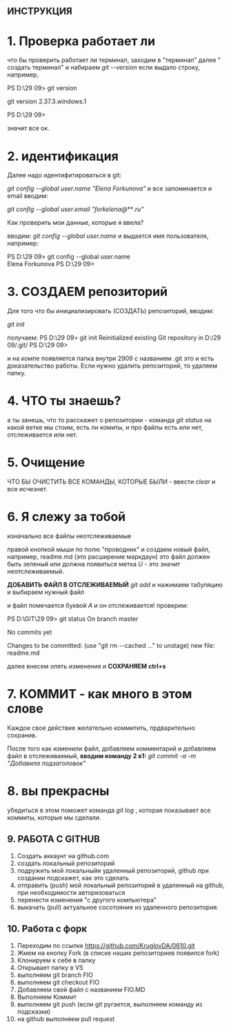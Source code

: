 ## **ИНСТРУКЦИЯ**

# **1. Проверка работает ли**

что бы проверить работает ли терминал,
заходим в "терминал" далее " создать терминал" 
и набираем *git --version*
если выдало строку, например,

PS D:\29 09> git version

git version 2.37.3.windows.1

PS D:\29 09> 

значит все ок.

# **2. идентификация**

Далее надо идентифитироваться в git:

*git config --global user.name "Elena Forkunova"*
и все запоминается
и email вводим:

*git config --global user.email "forkelena@****.ru"*

Как проверить мои данные, которые я ввела? 

вводим:
*git config --global user.name*
и выдается имя пользователя, например:

PS D:\29 09> git config --global user.name                       
Elena Forkunova
PS D:\29 09> 

# **3. СОЗДАЕМ репозиторий**

Для того что бы инициализировать (СОЗДАТЬ) репозиторий, вводим:

*git init*

получаем:
PS D:\29 09> git init
Reinitialized existing Git repository in D:/29 09/.git/
PS D:\29 09>
  
и на компе появляется папка внутри 2909 с названием .git
это и есть доказательство работы.
Если нужно удалить репозиторий, то удаляем папку.

# **4. ЧТО ты знаешь?**
а ты занешь, что то расскажет
 о репозитории - команда *git status*
на какой ветке мы стоим, есть ли комиты, и про файлы есть или нет, отслеживается или нет.

# **5. Очищение**

ЧТО БЫ ОЧИСТИТЬ ВСЕ КОМАНДЫ, КОТОРЫЕ БЫЛИ - ввести *clear* и все исчезнет.

# **6. Я слежу за тобой**

изначально все файлы неотслеживаемые 

правой кнопкой мыши по полю "проводник" и создаем новый файл, например,
readme.md (это расширение маркдаун)
это файл должен быть зеленый или должна появиться метка *U* - это значит неотслеживаемый.

**ДОБАВИТЬ ФАЙЛ В ОТСЛЕЖИВАЕМЫЙ** *git add* и нажимаем табуляцию и выбираем нужный файл

и файл помечается буквой *А* и он отслеживается!
проверим:

PS D:\GIT\29 09> git status
On branch master

No commits yet

Changes to be committed:
  (use "git rm --cached <file>..." to unstage)
        new file:   readme.md

далее внесем опять изменения и **СОХРАНЯЕМ ctrl+s**

# **7. КОММИТ - как много в этом слове**

Каждое свое действие желательно коммитить, прдварительно сохранив.

После того как изменили файл, добавляем комментарий и добавляем файл в отслеживаемый, **вводим команду 2 в1:**
 *git commit -a -m "Добавила подзаголовок"*

# **8. вы прекрасны**

  убедиться в этом поможет команда *git log* , которая показывает все коммиты, которые мы сделали.



  ## **9. РАБОТА С GITHUB**

1. Создать аккаунт на github.com
2. создать локальный репозиторий
3. подружить мой локальныйи удаленный репозиторий, github при создании подскажет, как это сделать
4. отправить (push) мой локальный репозиторий в удаленный на github, при необходимости авторизоваться
5. перенести изменения "с другого компьютера"
6. выкачать (pull) актуальное сосотояние из удаленного репозитория.

## **10. Работа с форк**

1. Переходим по ссылке https://github.com/KruglovDA/0610.git
2. Жмем на кнопку Fork (в списке наших репозиториев появился fork)
3. Клонируем к себе в папку
4. Открывает папку в VS
5. выполняем git branch FIO
6. выполняем git checkout FIO
7. Добавляем свой файл с названием FIO.MD
8. Выполняем Коммит
9. выполняем git push (если git ругается, выполняем команду из подсказки)
10. на github выполняем pull request